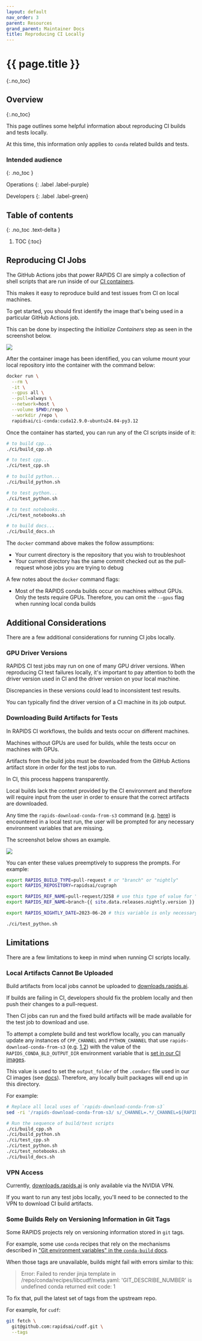 ```yaml
---
layout: default
nav_order: 3
parent: Resources
grand_parent: Maintainer Docs
title: Reproducing CI Locally
---
```


# {{ page.title }}
{:.no_toc}

## Overview
{:.no_toc}

This page outlines some helpful information about reproducing CI builds and tests locally.

At this time, this information only applies to `conda` related builds and tests.

### Intended audience
{: .no_toc }

Operations
{: .label .label-purple}

Developers
{: .label .label-green}

## Table of contents
{: .no_toc .text-delta }

1. TOC
{:toc}

## Reproducing CI Jobs

The GitHub Actions jobs that power RAPIDS CI are simply a collection of shell scripts that are run inside of our [CI containers](https://github.com/rapidsai/ci-imgs).

This makes it easy to reproduce build and test issues from CI on local machines.

To get started, you should first identify the image that's being used in a particular GitHub Actions job.

This can be done by inspecting the _Initialize Containers_ step as seen in the screenshot below.

![](/assets/images/reproducing-ci/container.png)

After the container image has been identified, you can volume mount your local repository into the container with the command below:

```sh
docker run \
  --rm \
  -it \
  --gpus all \
  --pull=always \
  --network=host \
  --volume $PWD:/repo \
  --workdir /repo \
  rapidsai/ci-conda:cuda12.9.0-ubuntu24.04-py3.12
```

Once the container has started, you can run any of the CI scripts inside of it:

```sh
# to build cpp...
./ci/build_cpp.sh

# to test cpp...
./ci/test_cpp.sh

# to build python...
./ci/build_python.sh

# to test python...
./ci/test_python.sh

# to test notebooks...
./ci/test_notebooks.sh

# to build docs...
./ci/build_docs.sh
```

The `docker` command above makes the follow assumptions:

- Your current directory is the repository that you wish to troubleshoot
- Your current directory has the same commit checked out as the pull-request whose jobs you are trying to debug

A few notes about the `docker` command flags:

- Most of the RAPIDS conda builds occur on machines without GPUs. Only the tests require GPUs. Therefore, you can omit the `--gpus` flag when running local conda builds

## Additional Considerations

There are a few additional considerations for running CI jobs locally.

### GPU Driver Versions

RAPIDS CI test jobs may run on one of many GPU driver versions. When reproducing CI test failures locally, it's important to pay attention to both the driver version used in CI and the driver version on your local machine.

Discrepancies in these versions could lead to inconsistent test results.

You can typically find the driver version of a CI machine in its job output.

### Downloading Build Artifacts for Tests

In RAPIDS CI workflows, the builds and tests occur on different machines.

Machines without GPUs are used for builds, while the tests occur on machines with GPUs.

Artifacts from the build jobs must be downloaded from the GitHub Actions artifact store in order for the test jobs to run.

In CI, this process happens transparently.

Local builds lack the context provided by the CI environment and therefore will require input from the user in order to ensure that the correct artifacts are downloaded.

Any time the `rapids-download-conda-from-s3` command (e.g. [here](https://github.com/rapidsai/cugraph/blob/b50850f0498e163e56b0374c1c64e551a5898f26/ci/test_python.sh#L22-L23)) is encountered in a local test run, the user will be prompted for any necessary environment variables that are missing.

The screenshot below shows an example.

![](/assets/images/reproducing-ci/prompts.png)

You can enter these values preemptively to suppress the prompts. For example:

```sh
export RAPIDS_BUILD_TYPE=pull-request # or "branch" or "nightly"
export RAPIDS_REPOSITORY=rapidsai/cugraph

export RAPIDS_REF_NAME=pull-request/3258 # use this type of value for "pull-request" builds
export RAPIDS_REF_NAME=branch-{{ site.data.releases.nightly.version }} # use this type of value for "branch"/"nightly" builds

export RAPIDS_NIGHTLY_DATE=2023-06-20 # this variable is only necessary for "nightly" builds

./ci/test_python.sh
```

## Limitations

There are a few limitations to keep in mind when running CI scripts locally.

### Local Artifacts Cannot Be Uploaded

Build artifacts from local jobs cannot be uploaded to [downloads.rapids.ai](https://downloads.rapids.ai).

If builds are failing in CI, developers should fix the problem locally and then push their changes to a pull-request.

Then CI jobs can run and the fixed build artifacts will be made available for the test job to download and use.

To attempt a complete build and test workflow locally, you can manually update any instances of `CPP_CHANNEL` and `PYTHON_CHANNEL` that use `rapids-download-conda-from-s3` (e.g. [1](https://github.com/rapidsai/cuml/blob/dc38afc584154ebe7332d43f69e3913492f7a273/ci/build_python.sh#L14),[2](https://github.com/rapidsai/cuml/blob/dc38afc584154ebe7332d43f69e3913492f7a273/ci/test_python_common.sh#L22-L23)) with the value of the `RAPIDS_CONDA_BLD_OUTPUT_DIR` environment variable that is [set in our CI images](https://github.com/rapidsai/ci-imgs/blob/d048ffa6bfd672fa72f31aeb7cc5cf2363aff6d9/Dockerfile#L105).

This value is used to set the `output_folder` of the `.condarc` file used in our CI images (see [docs](https://conda.io/projects/conda/en/latest/user-guide/configuration/use-condarc.html#specify-conda-build-build-folder-conda-build-3-16-3-output-folder)). Therefore, any locally built packages will end up in this directory.

For example:

```sh
# Replace all local uses of `rapids-download-conda-from-s3`
sed -ri '/rapids-download-conda-from-s3/ s/_CHANNEL=.*/_CHANNEL=${RAPIDS_CONDA_BLD_OUTPUT_DIR}/' ci/*.sh

# Run the sequence of build/test scripts
./ci/build_cpp.sh
./ci/build_python.sh
./ci/test_cpp.sh
./ci/test_python.sh
./ci/test_notebooks.sh
./ci/build_docs.sh
```

### VPN Access

Currently, [downloads.rapids.ai](https://downloads.rapids.ai) is only available via the NVIDIA VPN.

If you want to run any test jobs locally, you'll need to be connected to the VPN to download CI build artifacts.

### Some Builds Rely on Versioning Information in Git Tags

Some RAPIDS projects rely on versioning information stored in `git` tags.

For example, some use `conda` recipes that rely on the mechanisms described in ["Git environment variables" in the `conda-build` docs](https://docs.conda.io/projects/conda-build/en/stable/user-guide/environment-variables.html#git-environment-variables).

When those tags are unavailable, builds might fail with errors similar to this:

> Error: Failed to render jinja template in /repo/conda/recipes/libcudf/meta.yaml:
> 'GIT_DESCRIBE_NUMBER' is undefined
> conda returned exit code: 1

To fix that, pull the latest set of tags from the upstream repo.

For example, for `cudf`:

```sh
git fetch \
  git@github.com:rapidsai/cudf.git \
  --tags
```
